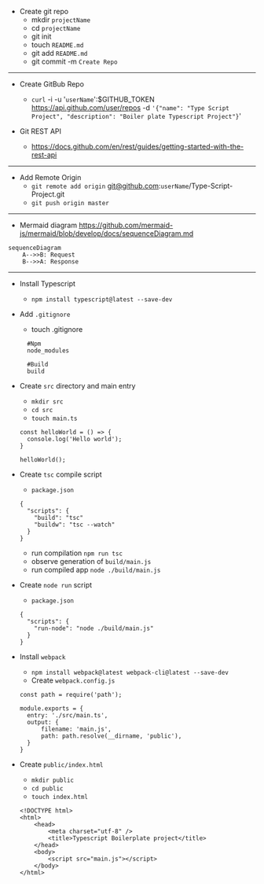 - Create git repo
  - mkdir `projectName`
  - cd `projectName`
  - git init
  - touch `README.md`
  - git add `README.md`
  - git commit -m `Create Repo`

---

- Create GitBub Repo
  - `curl` -i -u '`userName`':$GITHUB_TOKEN https://api.github.com/user/repos -d `'{"name": "Type Script Project", "description": "Boiler plate Typescript Project"}`'

- Git REST API
  - https://docs.github.com/en/rest/guides/getting-started-with-the-rest-api

---

- Add Remote Origin
  - `git remote add origin` git@github.com:`userName`/Type-Script-Project.git
  - `git push origin master`

---

- Mermaid diagram https://github.com/mermaid-js/mermaid/blob/develop/docs/sequenceDiagram.md
```mermaid
sequenceDiagram
    A-->>B: Request
    B-->>A: Response
```

---

- Install Typescript
  - `npm install typescript@latest --save-dev`

- Add `.gitignore`
  - touch .gitignore
  ```
    #Npm
    node_modules

    #Build
    build
  ```

- Create `src` directory and main entry
  - `mkdir src`
  - `cd src`
  - `touch main.ts`
  ```
  const helloWorld = () => {
    console.log('Hello world');
  }

  helloWorld();
  ```

- Create `tsc` compile script
  - `package.json`
  ```
  { 
    "scripts": {
      "build": "tsc"
      "buildw": "tsc --watch"
    }
  }
  ```
  - run compilation `npm run tsc`
  - observe generation of `build/main.js`
  - run compiled app `node ./build/main.js`

- Create `node run` script
  - `package.json`
  ```
  {
    "scripts": {
      "run-node": "node ./build/main.js"
    }
  }
  ```

- Install `webpack`
  - `npm install webpack@latest webpack-cli@latest --save-dev`
  - Create `webpack.config.js`
  ```
  const path = require('path');

  module.exports = {
    entry: './src/main.ts',
    output: {
        filename: 'main.js',
        path: path.resolve(__dirname, 'public'),
    }
  }
  ```

- Create `public/index.html`
  - `mkdir public`
  - `cd public`
  - `touch index.html`
  ```
  <!DOCTYPE html>
  <html>
      <head>
          <meta charset="utf-8" />
          <title>Typescript Boilerplate project</title>
      </head>
      <body>
          <script src="main.js"></script>
      </body>
  </html>
  ```